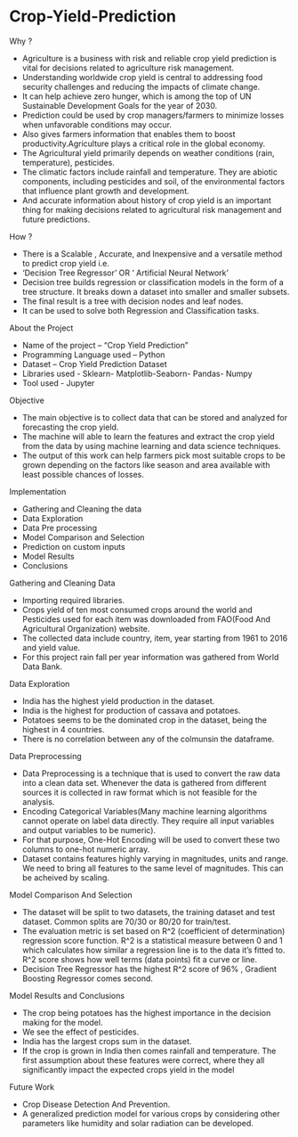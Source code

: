 # Crop-Yield-Prediction


Why ?                                                                                
- Agriculture is a business with risk and reliable crop yield prediction is vital for decisions related to agriculture risk management.
- Understanding worldwide crop yield is central to addressing food security challenges and reducing the impacts of climate change.
- It can help achieve zero hunger, which is among the top of UN Sustainable Development Goals for the year of 2030.
- Prediction could be used by crop managers/farmers to minimize losses when unfavorable conditions may occur.
- Also gives farmers information that enables them to boost productivity.Agriculture plays a critical role in the global economy. 
- The Agricultural yield primarily depends on weather conditions (rain, temperature), pesticides.
- The climatic factors include rainfall and temperature. They are abiotic components, including pesticides and soil, of the environmental factors that influence plant growth and development.
- And accurate information about history of crop yield is an important thing for making decisions related to agricultural risk management and future predictions.


How ?                                                                                                                                  
- There is a Scalable , Accurate, and Inexpensive and a versatile method to predict crop yield i.e. 
- ‘Decision Tree Regressor’ OR ‘ Artificial Neural Network’
- Decision tree builds regression or classification models in the form of a tree structure. It breaks down a dataset into smaller and smaller subsets.
- The final result is a tree with decision nodes and leaf nodes.
- It can be used to solve both Regression and Classification tasks.


About the Project
- Name of the project – “Crop Yield Prediction”
- Programming Language used – Python
- Dataset – Crop Yield Prediction Dataset 
- Libraries used - Sklearn- Matplotlib-Seaborn- Pandas- Numpy
- Tool used - Jupyter


Objective
- The main objective is to collect data that can be stored and analyzed for forecasting the crop yield.
- The machine will able to learn the features and extract the crop yield from the data by using machine learning and data science techniques.
- The output of this work can help farmers pick most suitable crops to be grown depending on the factors like season and area available with least possible chances of losses.


Implementation
- Gathering and Cleaning the data
- Data Exploration
- Data Pre processing
- Model Comparison and Selection
- Prediction on custom inputs
- Model Results
- Conclusions


Gathering and Cleaning Data
- Importing required libraries.
- Crops yield of ten most consumed crops around the world and Pesticides used for each item was downloaded from FAO(Food And Agricultural Organization) website. 
- The collected data include country, item, year starting from 1961 to 2016 and yield value.
- For this project rain fall per year information was gathered from World Data Bank.


Data Exploration
- India has the highest yield production in the dataset.
- India is the highest for production of cassava and potatoes.
- Potatoes seems to be the dominated crop in the dataset, being the highest in 4 countries.
- There is no correlation between any of the colmunsin the dataframe.


Data Preprocessing
- Data Preprocessing is a technique that is used to convert the raw data into a clean data set. Whenever the data is gathered from different sources it is collected in raw format which is not feasible for the analysis.
- Encoding Categorical Variables(Many machine learning algorithms cannot operate on label data directly. They require all input variables and output variables to be numeric).
- For that purpose, One-Hot Encoding will be used to convert these two columns to one-hot numeric array.
- Dataset contains features highly varying in magnitudes, units and range. We need to bring all features to the same level of magnitudes. This can be acheived by scaling.


Model Comparison And Selection
- The dataset will be split to two datasets, the training dataset and test dataset. Common splits are 70/30 or 80/20 for train/test. 
- The evaluation metric is set based on R^2 (coefficient of determination) regression score function. R^2 is a statistical measure between 0 and 1 which calculates how similar a regression line is to the data it’s fitted to. R^2 score shows how well terms (data points) fit a curve or line.
- Decision Tree Regressor has the highest R^2 score of 96% , Gradient Boosting Regressor comes second.



Model Results and Conclusions
- The crop being potatoes has the highest importance in the decision making for the model.
- We see the effect of pesticides.
- India has the largest crops sum in the dataset. 
- If the crop is grown in India then comes rainfall and temperature. The first assumption about these features were correct, where they all significantly impact the expected crops yield in the model


Future Work
- Crop Disease Detection And Prevention.
- A generalized prediction model for various crops by considering other parameters like humidity and solar radiation can be developed.
